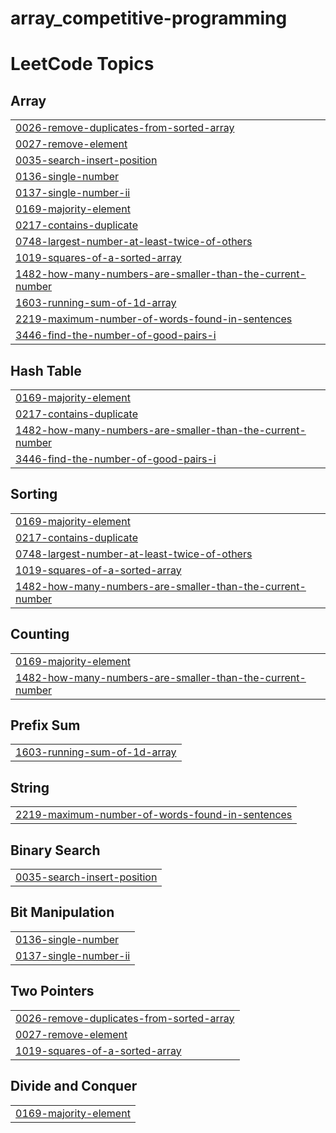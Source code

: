 # array_competitive-programming
<!---LeetCode Topics Start-->
# LeetCode Topics
## Array
|  |
| ------- |
| [0026-remove-duplicates-from-sorted-array](https://github.com/manlakhani2004/array_competitive-programming/tree/master/0026-remove-duplicates-from-sorted-array) |
| [0027-remove-element](https://github.com/manlakhani2004/array_competitive-programming/tree/master/0027-remove-element) |
| [0035-search-insert-position](https://github.com/manlakhani2004/array_competitive-programming/tree/master/0035-search-insert-position) |
| [0136-single-number](https://github.com/manlakhani2004/array_competitive-programming/tree/master/0136-single-number) |
| [0137-single-number-ii](https://github.com/manlakhani2004/array_competitive-programming/tree/master/0137-single-number-ii) |
| [0169-majority-element](https://github.com/manlakhani2004/array_competitive-programming/tree/master/0169-majority-element) |
| [0217-contains-duplicate](https://github.com/manlakhani2004/array_competitive-programming/tree/master/0217-contains-duplicate) |
| [0748-largest-number-at-least-twice-of-others](https://github.com/manlakhani2004/array_competitive-programming/tree/master/0748-largest-number-at-least-twice-of-others) |
| [1019-squares-of-a-sorted-array](https://github.com/manlakhani2004/array_competitive-programming/tree/master/1019-squares-of-a-sorted-array) |
| [1482-how-many-numbers-are-smaller-than-the-current-number](https://github.com/manlakhani2004/array_competitive-programming/tree/master/1482-how-many-numbers-are-smaller-than-the-current-number) |
| [1603-running-sum-of-1d-array](https://github.com/manlakhani2004/array_competitive-programming/tree/master/1603-running-sum-of-1d-array) |
| [2219-maximum-number-of-words-found-in-sentences](https://github.com/manlakhani2004/array_competitive-programming/tree/master/2219-maximum-number-of-words-found-in-sentences) |
| [3446-find-the-number-of-good-pairs-i](https://github.com/manlakhani2004/array_competitive-programming/tree/master/3446-find-the-number-of-good-pairs-i) |
## Hash Table
|  |
| ------- |
| [0169-majority-element](https://github.com/manlakhani2004/array_competitive-programming/tree/master/0169-majority-element) |
| [0217-contains-duplicate](https://github.com/manlakhani2004/array_competitive-programming/tree/master/0217-contains-duplicate) |
| [1482-how-many-numbers-are-smaller-than-the-current-number](https://github.com/manlakhani2004/array_competitive-programming/tree/master/1482-how-many-numbers-are-smaller-than-the-current-number) |
| [3446-find-the-number-of-good-pairs-i](https://github.com/manlakhani2004/array_competitive-programming/tree/master/3446-find-the-number-of-good-pairs-i) |
## Sorting
|  |
| ------- |
| [0169-majority-element](https://github.com/manlakhani2004/array_competitive-programming/tree/master/0169-majority-element) |
| [0217-contains-duplicate](https://github.com/manlakhani2004/array_competitive-programming/tree/master/0217-contains-duplicate) |
| [0748-largest-number-at-least-twice-of-others](https://github.com/manlakhani2004/array_competitive-programming/tree/master/0748-largest-number-at-least-twice-of-others) |
| [1019-squares-of-a-sorted-array](https://github.com/manlakhani2004/array_competitive-programming/tree/master/1019-squares-of-a-sorted-array) |
| [1482-how-many-numbers-are-smaller-than-the-current-number](https://github.com/manlakhani2004/array_competitive-programming/tree/master/1482-how-many-numbers-are-smaller-than-the-current-number) |
## Counting
|  |
| ------- |
| [0169-majority-element](https://github.com/manlakhani2004/array_competitive-programming/tree/master/0169-majority-element) |
| [1482-how-many-numbers-are-smaller-than-the-current-number](https://github.com/manlakhani2004/array_competitive-programming/tree/master/1482-how-many-numbers-are-smaller-than-the-current-number) |
## Prefix Sum
|  |
| ------- |
| [1603-running-sum-of-1d-array](https://github.com/manlakhani2004/array_competitive-programming/tree/master/1603-running-sum-of-1d-array) |
## String
|  |
| ------- |
| [2219-maximum-number-of-words-found-in-sentences](https://github.com/manlakhani2004/array_competitive-programming/tree/master/2219-maximum-number-of-words-found-in-sentences) |
## Binary Search
|  |
| ------- |
| [0035-search-insert-position](https://github.com/manlakhani2004/array_competitive-programming/tree/master/0035-search-insert-position) |
## Bit Manipulation
|  |
| ------- |
| [0136-single-number](https://github.com/manlakhani2004/array_competitive-programming/tree/master/0136-single-number) |
| [0137-single-number-ii](https://github.com/manlakhani2004/array_competitive-programming/tree/master/0137-single-number-ii) |
## Two Pointers
|  |
| ------- |
| [0026-remove-duplicates-from-sorted-array](https://github.com/manlakhani2004/array_competitive-programming/tree/master/0026-remove-duplicates-from-sorted-array) |
| [0027-remove-element](https://github.com/manlakhani2004/array_competitive-programming/tree/master/0027-remove-element) |
| [1019-squares-of-a-sorted-array](https://github.com/manlakhani2004/array_competitive-programming/tree/master/1019-squares-of-a-sorted-array) |
## Divide and Conquer
|  |
| ------- |
| [0169-majority-element](https://github.com/manlakhani2004/array_competitive-programming/tree/master/0169-majority-element) |
<!---LeetCode Topics End-->